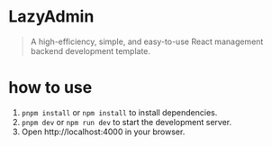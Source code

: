 # LazyAdmin

> A high-efficiency, simple, and easy-to-use React management backend development template.

# how to use

1. `pnpm install` or `npm install` to install dependencies.
2. `pnpm dev` or `npm run dev` to start the development server.
3. Open http://localhost:4000 in your browser.
